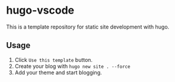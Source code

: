 # hugo-vscode

This is a template repository for static site development with hugo.

## Usage

1. Click `Use this template` button.
2. Create your blog with `hugo new site . --force`
3. Add your theme and start blogging.

